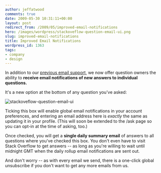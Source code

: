 ```yaml
---
author: jeffatwood
comments: true
date: 2009-05-30 10:31:11+00:00
layout: post
redirect_from: /2009/05/improved-email-notifications
hero: /images/wordpress/stackoveflow-question-email-ui.png
slug: improved-email-notifications
title: Improved Email Notifications
wordpress_id: 1363
tags:
- company
- design
---
```



In addition to our [previous email support](http://blog.stackoverflow.com/2009/02/now-showing-email-notifications/), we now offer question owners the ability to **receive email notifications of new answers to individual questions.**



It's a new option at the bottom of any question you've asked:



![stackoveflow-question-email-ui](/blog/images/wordpress/stackoveflow-question-email-ui.png)



Ticking this box will enable global email notifications in your account preferences, and entering an email address here is _exactly_ the same as updating it in your profile. (This will soon be extended to the /ask page so you can opt-in at the time of asking, too.)



Once checked, you will get a **single daily summary email** of answers to all questions where you've checked this box. You don't even have to visit Stack Overflow to get answers -- as long as you're willing to wait until midnight GMT when the daily rollup email notifications are sent out.



And don't worry -- as with every email we send, there is a one-click global unsubscribe if you don't want to get any more emails from us.

